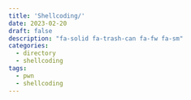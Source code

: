 ```yaml
---
title: 'Shellcoding/'
date: 2023-02-20
draft: false
description: "fa-solid fa-trash-can fa-fw fa-sm"
categories:
  - directory
  - shellcoding
tags:
  - pwn
  - shellcoding
---
```

